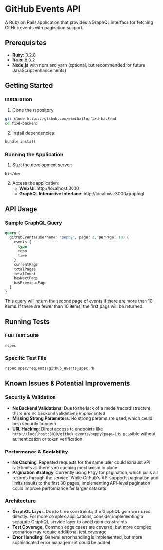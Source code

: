 # GitHub Events API

A Ruby on Rails application that provides a GraphQL interface for fetching GitHub events with pagination support.

## Prerequisites

- **Ruby**: 3.2.8
- **Rails**: 8.0.2
- **Node.js** with npm and yarn (optional, but recommended for future JavaScript enhancements)

## Getting Started

### Installation

1. Clone the repository:
```bash
git clone https://github.com/etmihailo/fixd-backend
cd fixd-backend
```

2. Install dependencies:
```bash
bundle install
```

### Running the Application

1. Start the development server:
```bash
bin/dev
```

2. Access the application:
   - **Web UI**: http://localhost:3000
   - **GraphQL Interactive Interface**: http://localhost:3000/graphiql

## API Usage

### Sample GraphQL Query

```graphql
query {
  githubEvents(username: "peppy", page: 2, perPage: 10) {
    events {
      type
      repo
      time
    }
    currentPage
    totalPages
    totalCount
    hasNextPage
    hasPreviousPage
  }
}
```

This query will return the second page of events if there are more than 10 items. If there are fewer than 10 items, the first page will be returned.

## Running Tests

### Full Test Suite
```bash
rspec
```

### Specific Test File
```bash
rspec spec/requests/github_events_spec.rb
```

## Known Issues & Potential Improvements

### Security & Validation

- **No Backend Validations**: Due to the lack of a model/record structure, there are no backend validations implemented
- **Missing Strong Parameters**: No strong params are used, which could be a security concern
- **URL Hacking**: Direct access to endpoints like `http://localhost:3000/github_events/peppy?page=1` is possible without authentication or token verification

### Performance & Scalability

- **No Caching**: Repeated requests for the same user could exhaust API rate limits as there's no caching mechanism in place
- **Pagination Strategy**: Currently using Pagy for pagination, which pulls all records through the service. While GitHub's API supports pagination and limits results to the first 30 pages, implementing API-level pagination could improve performance for larger datasets

### Architecture

- **GraphQL Layer**: Due to time constraints, the GraphQL gem was used directly. For more complex applications, consider implementing a separate GraphQL service layer to avoid gem constraints
- **Test Coverage**: Common edge cases are covered, but more complex scenarios may require additional test coverage
- **Error Handling**: General error handling is implemented, but more sophisticated error management could be added
